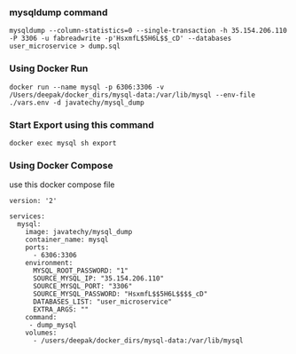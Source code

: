 ### mysqldump command 

```
mysqldump --column-statistics=0 --single-transaction -h 35.154.206.110 -P 3306 -u fabreadwrite -p'HsxmfL$5H6L$$_cD' --databases user_microservice > dump.sql
```
### Using Docker Run


```
docker run --name mysql -p 6306:3306 -v /Users/deepak/docker_dirs/mysql-data:/var/lib/mysql --env-file ./vars.env -d javatechy/mysql_dump
```

### Start Export using this command

```
docker exec mysql sh export
```

### Using Docker Compose 

use this docker compose file

```
version: '2'
 
services:
  mysql:
    image: javatechy/mysql_dump
    container_name: mysql
    ports:
      - 6306:3306
    environment:
      MYSQL_ROOT_PASSWORD: "1"
      SOURCE_MYSQL_IP: "35.154.206.110"
      SOURCE_MYSQL_PORT: "3306"
      SOURCE_MYSQL_PASSWORD: "HsxmfL$$5H6L$$$$_cD"
      DATABASES_LIST: "user_microservice"
      EXTRA_ARGS: ""
    command:
     - dump_mysql
    volumes:
      - /users/deepak/docker_dirs/mysql-data:/var/lib/mysql
```
